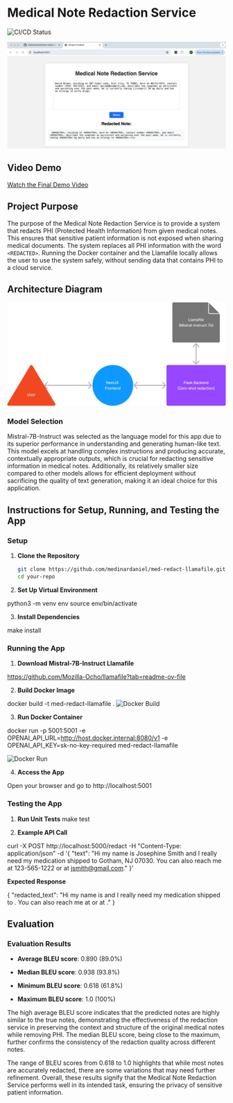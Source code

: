 # Medical Note Redaction Service

![CI/CD Status](https://github.com/medinardaniel/med-redact-llamafile/actions/workflows/cicd.yml/badge.svg)

![App Example](app-example.png)

## Video Demo
[Watch the Final Demo Video](https://youtu.be/UDq5WNwoqXc)

## Project Purpose
The purpose of the Medical Note Redaction Service is to provide a system that redacts PHI (Protected Health Information) from given medical notes. This ensures that sensitive patient information is not exposed when sharing medical documents. The system replaces all PHI information with the word `<REDACTED>`. Running the Docker container and the Llamafile locally allows the user to use the system safely, without sending data that contains PHI to a cloud service.

## Architecture Diagram
![Architecture Diagram](arch-diagram.png)

### Model Selection
Mistral-7B-Instruct was selected as the language model for this app due to its superior performance in understanding and generating human-like text. This model excels at handling complex instructions and producing accurate, contextually appropriate outputs, which is crucial for redacting sensitive information in medical notes. Additionally, its relatively smaller size compared to other models allows for efficient deployment without sacrificing the quality of text generation, making it an ideal choice for this application.

## Instructions for Setup, Running, and Testing the App

### Setup

1. **Clone the Repository**

   ```bash
   git clone https://github.com/medinardaniel/med-redact-llamafile.git
   cd your-repo

2. **Set Up Virtual Environment**

python3 -m venv env
source env/bin/activate

3. **Install Dependencies**

make install

### Running the App
1. **Download Mistral-7B-Instruct Llamafile**

https://github.com/Mozilla-Ocho/llamafile?tab=readme-ov-file

2. **Build Docker Image**

docker build -t med-redact-llamafile .
![Docker Build](docker-build.png)

3. **Run Docker Container**

docker run -p 5001:5001 -e OPENAI_API_URL=http://host.docker.internal:8080/v1 -e OPENAI_API_KEY=sk-no-key-required med-redact-llamafile

![Docker Run](docker-run.png)

4. **Access the App**

Open your browser and go to http://localhost:5001

### Testing the App

1. **Run Unit Tests**
make test

2. **Example API Call**

curl -X POST http://localhost:5000/redact -H "Content-Type: application/json" -d '{
    "text": "Hi my name is Josephine Smith and I really need my medication shipped to Gotham, NJ 07030. You can also reach me at 123-565-1222 or at jsmith@gmail.com."
}'

**Expected Response**

{
    "redacted_text": "Hi my name is <REDACTED> and I really need my medication shipped to <REDACTED>. You can also reach me at <REDACTED> or at <REDACTED>."
}


## Evaluation

### Evaluation Results

- **Average BLEU score**: 0.890 (89.0%)

- **Median BLEU score**: 0.938 (93.8%)

- **Minimum BLEU score**: 0.618 (61.8%)

- **Maximum BLEU score**: 1.0 (100%)

The high average BLEU score indicates that the predicted notes are highly similar to the true notes, demonstrating the effectiveness of the redaction service in preserving the context and structure of the original medical notes while removing PHI. The median BLEU score, being close to the maximum, further confirms the consistency of the redaction quality across different notes.

The range of BLEU scores from 0.618 to 1.0 highlights that while most notes are accurately redacted, there are some variations that may need further refinement. Overall, these results signify that the Medical Note Redaction Service performs well in its intended task, ensuring the privacy of sensitive patient information.

